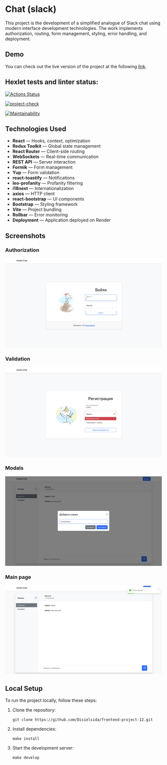 # Chat (slack)
This project is the development of a simplified analogue of Slack chat using modern interface development technologies. The work implements authorization, routing, form management, styling, error handling, and deployment.

## Demo
You can check out the live version of the project at the following [link](https://slack-chat-rxfy.onrender.com).

## Hexlet tests and linter status:
[![Actions Status](https://github.com/Disielsida/frontend-project-12/actions/workflows/hexlet-check.yml/badge.svg)](https://github.com/Disielsida/frontend-project-12/actions)

[![project-check](https://github.com/Disielsida/frontend-project-12/actions/workflows/project-check.yml/badge.svg)](https://github.com/Disielsida/frontend-project-12/actions/workflows/project-check.yml)

[![Maintainability](https://qlty.sh/badges/80c8fd89-56d8-4b07-88f5-c9773f00ad18/maintainability.svg)](https://qlty.sh/gh/Disielsida/projects/frontend-project-12)

## Technologies Used
- **React** — Hooks, context, optimization
- **Redux Toolkit** — Global state management
- **React Router** — Client-side routing
- **WebSockets** — Real-time communication
- **REST API** — Server interaction
- **Formik** — Form management
- **Yup** — Form validation
- **react-toastify** — Notifications
- **leo-profanity** — Profanity filtering
- **i18next** — Internationalization
- **axios** — HTTP client
- **react-bootstrap** — UI components
- **Bootstrap** — Styling framework
- **Vite** — Project bundling
- **Rollbar** — Error monitoring
- **Deployment** — Application deployed on Render

## Screenshots

### Authorization
![Authorization](./frontend/src/images/Authorization.png)

### Validation
![Validation](./frontend/src/images/Validation.png)

### Modals
![Modals](./frontend/src/images/Modals.png)

### Main page
![Main Page](./frontend/src/images/mainPage.png)

## Local Setup
To run the project locally, follow these steps:

1. Clone the repository:

   <pre><code>git clone https://github.com/Disielsida/frontend-project-12.git</code></pre>

2. Install dependencies:

   <pre><code>make install</code></pre>

3. Start the development server:

   <pre><code>make develop</code></pre>